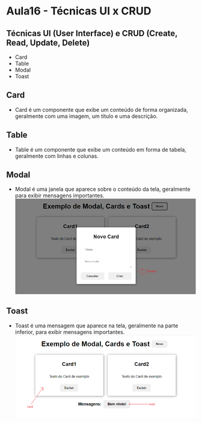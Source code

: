 # Aula16 - Técnicas UI x CRUD
## Técnicas UI (User Interface) e CRUD (Create, Read, Update, Delete)

- Card
- <TR> Table
- Modal
- Toast

## Card
- Card é um componente que exibe um conteúdo de forma organizada, geralmente com uma imagem, um título e uma descrição.

## <TR> Table
- Table é um componente que exibe um conteúdo em forma de tabela, geralmente com linhas e colunas.

## Modal
- Modal é uma janela que aparece sobre o conteúdo da tela, geralmente para exibir mensagens importantes.
![Exemplo de Modal](./modal.png)

## Toast
- Toast é uma mensagem que aparece na tela, geralmente na parte inferior, para exibir mensagens importantes.
![Exemplo de Card e Toast](./card.png)
